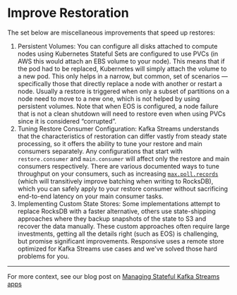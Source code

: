 # Improve Restoration

The set below are miscellaneous improvements that speed up restores:

1. Persistent Volumes: You can configure all disks attached to compute nodes using 
   Kubernetes Stateful Sets are configured to use PVCs (in AWS this would attach an 
   EBS volume to your node). This means that if the pod had to be replaced, Kubernetes 
   will simply attach the volume to a new pod. This only helps in a narrow, but common, 
   set of scenarios — specifically those that directly replace a node with another or 
   restart a node. Usually a restore is triggered when only a subset of partitions on 
   a node need to move to a new one, which is not helped by using persistent volumes. 
   Note that when EOS is configured, a node failure that is not a clean shutdown will 
   need to restore even when using PVCs since it is considered “corrupted”.
2. Tuning Restore Consumer Configuration: Kafka Streams understands that the 
   characteristics of restoration can differ vastly from steady state processing, so 
   it offers the ability to tune your restore and main consumers separately. Any 
   configurations that start with `restore.consumer` and `main.consumer` will affect 
   only the restore and main consumers respectively. There are various documented ways 
   to tune throughput on your consumers, such as increasing 
   [`max.poll.records`](https://kafka.apache.org/documentation/#consumerconfigs_max.poll.records)
   (which will transitively improve batching when writing to RocksDB), which you can 
   safely apply to your restore consumer without sacrificing end-to-end latency on your 
   main consumer tasks.
3. Implementing Custom State Stores: Some implementations attempt to replace RocksDB 
   with a faster alternative, others use state-shipping approaches where they backup 
   snapshots of the state to S3 and recover the data manually. These custom approaches 
   often require large investments, getting all the details right (such as EOS) is 
   challenging, but promise significant improvements. Responsive uses a remote store 
   optimized for Kafka Streams use cases and we've solved those hard problems for you.

<hr/>

For more context, see our blog post on 
[Managing Stateful Kafka Streams apps](https://www.responsive.dev/blog/guide-to-kafka-streams-state)
